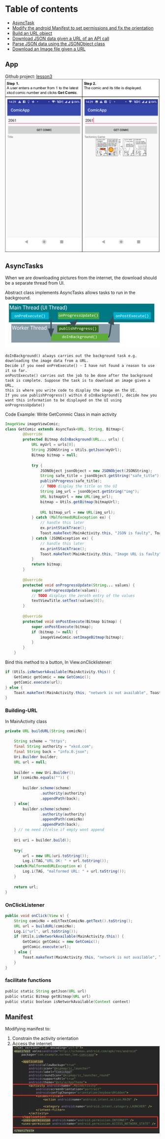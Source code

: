 # Table of contents
- [AsyncTask](##AsyncTasks)
- [Modify the android Manifest to set permissions and fix the orientation](#Manifest)
- [Build an URL object](###Building-URL)
- [Download JSON data given a URL of an API call](##AsyncTasks)
- [Parse JSON data using the JSONObject class](##AsyncTasks)
- [Download an Image file given a URL](##AsyncTasks)



## App 
Github project: [lesson3](https://github.com/ISTD50001/lesson-3-Emrys-Hong/blob/master/app/src/main/java/com/example/norman_lee/comicapp/MainActivity.java)
![App](Images/GetComic.png)

## AsyncTasks 
When we are downloading pictures from the internet, the download should be a separate thread from UI.

Abstract class implements AsyncTasks allows tasks to run in the background.
![AsyncTask](Images/AsyncTask.png)

```
doInBackground() ​​always carries out the background task e.g. downloading the image data from a URL.
Decide if you need ​onPreExecute()​​ - I have not found a reason to use it so far.
onPostExecute() ​​carries out the job to be done after the background task is complete. Suppose the task is to download an image given a URL, 
this is where you write code to display the image on the UI.
If you use ​publishProgress()​​ within d​ oInBackground()​​, decide how you want this information to be displayed on the UI using ​onProgressUpdate()
```

Code Example:
Write GetCommic Class in main activity
```java
ImageView imageViewComic;
class GetComic extends AsyncTask<URL, String, Bitmap>{
        @Override
        protected Bitmap doInBackground(URL... urls) {
            URL myUrl = urls[0];
            String JSONString = Utils.getJson(myUrl);
            Bitmap bitmap = null;

            try {
                JSONObject jsonObject = new JSONObject(JSONString);
                String safe_title = jsonObject.getString("safe_title");
                publishProgress(safe_title);
                // TODO display the title on the UI
                String img_url = jsonObject.getString("img");
                URL bitmapUrl = new URL(img_url);
                bitmap = Utils.getBitmap(bitmapUrl);

                URL bitmap_url = new URL(img_url);
            } catch (MalformedURLException ex) {
                // handle this later
                ex.printStackTrace();
                Toast.makeText(MainActivity.this, "JSON is faulty", Toast.LENGTH_LONG).show();
            } catch (JSONException ex) {
                // handle this later
                ex.printStackTrace();
                Toast.makeText(MainActivity.this, "Image URL is faulty", Toast.LENGTH_LONG).show();
            }
            return bitmap;
        }

        @Override
        protected void onProgressUpdate(String... values) {
            super.onProgressUpdate(values);
            // TODO displays the zeroth entry of the values
            textViewTitle.setText(values[0]);
        }

        @Override
        protected void onPostExecute(Bitmap bitmap) {
            super.onPostExecute(bitmap);
            if (bitmap != null) {
                imageViewComic.setImageBitmap(bitmap);
            }
        }
    }
```

Bind this method to a button, In View.onClicklistener:
```java
if (Utils.isNetworkAvailable(MainActivity.this)) {
    GetComic getComic = new GetComic();
    getComic.execute(url);
} else {
    Toast.makeText(MainActivity.this, "network is not available", Toast.LENGTH_LONG).show();
}
```

### Building-URL
In MainActivity class
```java
private URL buildURL(String comicNo){

    String scheme = "https";
    final String authority = "xkcd.com";
    final String back = "info.0.json";
    Uri.Builder builder;
    URL url = null;

    builder = new Uri.Builder();
    if (comicNo.equals("")) {

        builder.scheme(scheme)
                .authority(authority)
                .appendPath(back);
    } else{
        builder.scheme(scheme)
                .authority(authority)
                .appendPath(comicNo)
                .appendPath(back);
    } // no need if/else if empty wont append

    Uri uri = builder.build();

    try{
        url = new URL(uri.toString());
        Log.i(TAG,"URL OK: " + url.toString());
    }catch(MalformedURLException e) {
        Log.i(TAG, "malformed URL: " + url.toString());
    }

    return url;
}
```

### OnClickListener
```java
public void onClick(View v) {
    String comicNo = editTextComicNo.getText().toString();
    URL url = buildURL(comicNo);
    Log.i("url", url.toString());
    if (Utils.isNetworkAvailable(MainActivity.this)) {
        GetComic getComic = new GetComic();
        getComic.execute(url);
    } else {
        Toast.makeText(MainActivity.this, "network is not available", Toast.LENGTH_LONG).show();
    }
}
```

### facilitate functions
```java
public​ ​static​ String ​getJson​(URL url) 
public​ ​static​ Bitmap ​getBitmap​(URL url)
public​ ​static​ ​boolean​ ​isNetworkAvailable​(Context context)
```

## Manifest
Modifying manifest to:
1. Constrain the activity orientation
2. Access the internet
![manifest](Images/Manifest.png)